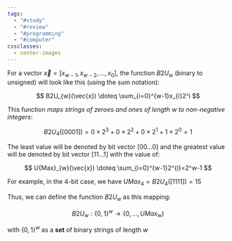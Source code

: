 ```yaml
---
tags:
  - "#study"
  - "#review"
  - "#programming"
  - "#computer"
cssclasses:
  - center-images
---
```

For a vector $\vec{x} = [x_{w-1},x_{w-2},\dots,x_{0}]$, the function $B2U_{w}$ (binary to unsigned) will look like this (using the sum notation):

$$
B2U_{w}(\vec{x}) \doteq \sum_{i=0}^{w-1}x_{i}2^i
$$

This function *maps strings of zeroes and ones of length $w$ to non-negative integers*:

$$
B2U_{4}([0001]) = 0 \times 2^{3} + 0 \times 2^{2}+ 0 \times 2^{1}+ 1 \times 2^{0} = 1 
$$


The least value will be denoted by bit vector $[00\dots0]$ and the greatest value will be denoted by bit vector $[11\dots1]$ with the value of:

$$
U{Max}_{w}(\vec{x}) \doteq \sum_{i=0}^{w-1}2^{i}=2^w-1
$$

For example, in the 4-bit case, we have $U{Max}_{4} = B2U_{4}([1111]) = 15$

Thus, we can define the function $B2U_{w}$ as this mapping:

$$
B2U_{w}:\{0,1\}^{w}\to \{0,\dots,U{Max}_{w}\}
$$

with $\{0,1\}^{w}$ as a **set** of binary strings of length $w$



